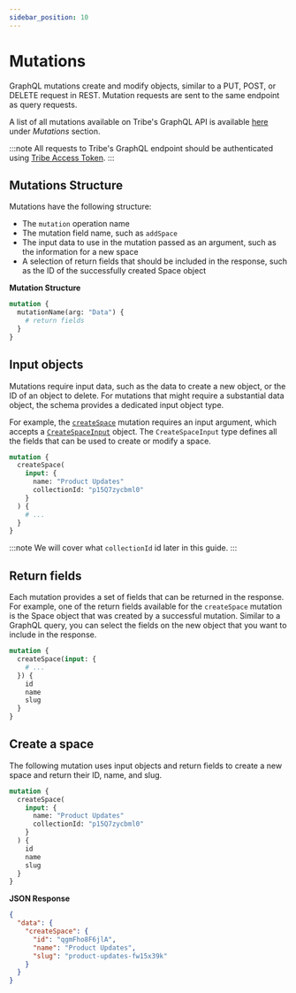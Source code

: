 ```yaml
---
sidebar_position: 10
---
```


# Mutations

GraphQL mutations create and modify objects, similar to a PUT, POST, or DELETE request in REST. Mutation requests are sent to the same endpoint as query requests.

A list of all mutations available on Tribe's GraphQL API is available [here](/graphql/schema) under _Mutations_ section.

:::note
All requests to Tribe's GraphQL endpoint should be authenticated using [Tribe Access Token](/guide/graphql/authentication/access-token).
:::

## Mutations Structure

Mutations have the following structure:

- The `mutation` operation name
- The mutation field name, such as `addSpace`
- The input data to use in the mutation passed as an argument, such as the information for a new space
- A selection of return fields that should be included in the response, such as the ID of the successfully created Space object

**Mutation Structure**

```graphql title="POST https://api.tribe.so/graphql"
mutation {
  mutationName(arg: "Data") {
    # return fields
  }
}
```

## Input objects

Mutations require input data, such as the data to create a new object, or the ID of an object to delete. For mutations that might require a substantial data object, the schema provides a dedicated input object type.

For example, the [`createSpace`](/graphql/mutations/create-space) mutation requires an input argument, which accepts a [`CreateSpaceInput`](/graphql/inputs/create-space-input) object. The `CreateSpaceInput` type defines all the fields that can be used to create or modify a space.

```graphql title="POST https://api.tribe.so/graphql"
mutation {
  createSpace(
    input: {
      name: "Product Updates"
      collectionId: "p15Q7zycbml0"
    }
  ) {
    # ...
  }
}
```

:::note
We will cover what `collectionId` id later in this guide.
:::

## Return fields

Each mutation provides a set of fields that can be returned in the response. For example, one of the return fields available for the `createSpace` mutation is the Space object that was created by a successful mutation. Similar to a GraphQL query, you can select the fields on the new object that you want to include in the response.

```graphql title="POST https://api.tribe.so/graphql"
mutation {
  createSpace(input: {
    # ...
  }) {
    id
    name
    slug
  }
}
```

## Create a space

The following mutation uses input objects and return fields to create a new space and return their ID, name, and slug.

```graphql title="POST https://api.tribe.so/graphql"
mutation {
  createSpace(
    input: {
      name: "Product Updates"
      collectionId: "p15Q7zycbml0"
    }
  ) {
    id
    name
    slug
  }
}
```

**JSON Response**

```json
{
  "data": {
    "createSpace": {
      "id": "qgmFho8F6jlA",
      "name": "Product Updates",
      "slug": "product-updates-fw15x39k"
    }
  }
}
```

